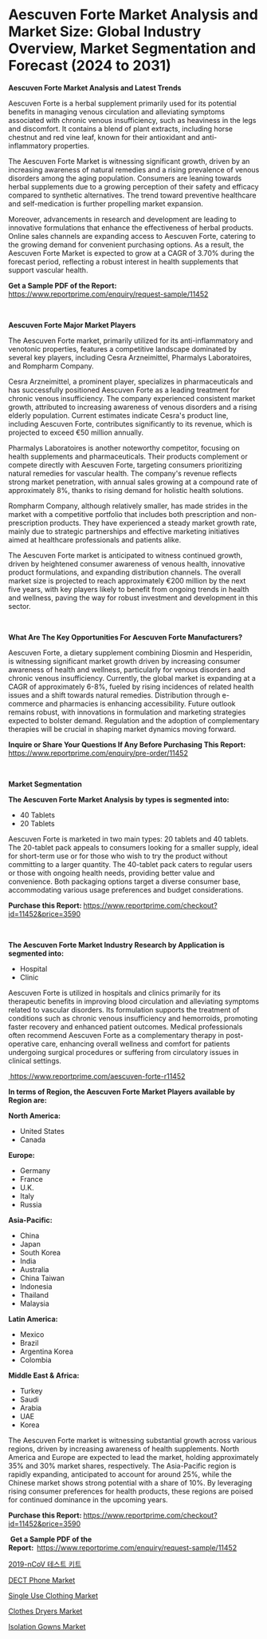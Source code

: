 <p><h1>Aescuven Forte Market Analysis and Market Size: Global Industry Overview, Market Segmentation and Forecast (2024 to 2031)</h1></p><p><strong>Aescuven Forte Market Analysis and Latest Trends</strong></p>
<p><p>Aescuven Forte is a herbal supplement primarily used for its potential benefits in managing venous circulation and alleviating symptoms associated with chronic venous insufficiency, such as heaviness in the legs and discomfort. It contains a blend of plant extracts, including horse chestnut and red vine leaf, known for their antioxidant and anti-inflammatory properties.</p><p>The Aescuven Forte Market is witnessing significant growth, driven by an increasing awareness of natural remedies and a rising prevalence of venous disorders among the aging population. Consumers are leaning towards herbal supplements due to a growing perception of their safety and efficacy compared to synthetic alternatives. The trend toward preventive healthcare and self-medication is further propelling market expansion.</p><p>Moreover, advancements in research and development are leading to innovative formulations that enhance the effectiveness of herbal products. Online sales channels are expanding access to Aescuven Forte, catering to the growing demand for convenient purchasing options. As a result, the Aescuven Forte Market is expected to grow at a CAGR of 3.70% during the forecast period, reflecting a robust interest in health supplements that support vascular health.</p></p>
<p><strong>Get a Sample PDF of the Report:&nbsp;</strong> <a href="https://www.reportprime.com/enquiry/request-sample/11452">https://www.reportprime.com/enquiry/request-sample/11452</a></p>
<p>&nbsp;</p>
<p><strong>Aescuven Forte Major Market Players</strong></p>
<p><p>The Aescuven Forte market, primarily utilized for its anti-inflammatory and venotonic properties, features a competitive landscape dominated by several key players, including Cesra Arzneimittel, Pharmalys Laboratoires, and Rompharm Company. </p><p>Cesra Arzneimittel, a prominent player, specializes in pharmaceuticals and has successfully positioned Aescuven Forte as a leading treatment for chronic venous insufficiency. The company experienced consistent market growth, attributed to increasing awareness of venous disorders and a rising elderly population. Current estimates indicate Cesra's product line, including Aescuven Forte, contributes significantly to its revenue, which is projected to exceed €50 million annually.</p><p>Pharmalys Laboratoires is another noteworthy competitor, focusing on health supplements and pharmaceuticals. Their products complement or compete directly with Aescuven Forte, targeting consumers prioritizing natural remedies for vascular health. The company's revenue reflects strong market penetration, with annual sales growing at a compound rate of approximately 8%, thanks to rising demand for holistic health solutions.</p><p>Rompharm Company, although relatively smaller, has made strides in the market with a competitive portfolio that includes both prescription and non-prescription products. They have experienced a steady market growth rate, mainly due to strategic partnerships and effective marketing initiatives aimed at healthcare professionals and patients alike.</p><p>The Aescuven Forte market is anticipated to witness continued growth, driven by heightened consumer awareness of venous health, innovative product formulations, and expanding distribution channels. The overall market size is projected to reach approximately €200 million by the next five years, with key players likely to benefit from ongoing trends in health and wellness, paving the way for robust investment and development in this sector.</p></p>
<p>&nbsp;</p>
<p><strong>What Are The Key Opportunities For Aescuven Forte Manufacturers?</strong></p>
<p><p>Aescuven Forte, a dietary supplement combining Diosmin and Hesperidin, is witnessing significant market growth driven by increasing consumer awareness of health and wellness, particularly for venous disorders and chronic venous insufficiency. Currently, the global market is expanding at a CAGR of approximately 6-8%, fueled by rising incidences of related health issues and a shift towards natural remedies. Distribution through e-commerce and pharmacies is enhancing accessibility. Future outlook remains robust, with innovations in formulation and marketing strategies expected to bolster demand. Regulation and the adoption of complementary therapies will be crucial in shaping market dynamics moving forward.</p></p>
<p><strong>Inquire or Share Your Questions If Any Before Purchasing This Report:</strong> <a href="https://www.reportprime.com/enquiry/pre-order/11452">https://www.reportprime.com/enquiry/pre-order/11452</a></p>
<p>&nbsp;</p>
<p><strong>Market Segmentation</strong></p>
<p><strong>The Aescuven Forte Market Analysis by types is segmented into:</strong></p>
<p><ul><li>40 Tablets</li><li>20 Tablets</li></ul></p>
<p><p>Aescuven Forte is marketed in two main types: 20 tablets and 40 tablets. The 20-tablet pack appeals to consumers looking for a smaller supply, ideal for short-term use or for those who wish to try the product without committing to a larger quantity. The 40-tablet pack caters to regular users or those with ongoing health needs, providing better value and convenience. Both packaging options target a diverse consumer base, accommodating various usage preferences and budget considerations.</p></p>
<p><strong>Purchase this Report:&nbsp;</strong><a href="https://www.reportprime.com/checkout?id=11452&price=3590">https://www.reportprime.com/checkout?id=11452&price=3590</a></p>
<p>&nbsp;</p>
<p><strong>The Aescuven Forte Market Industry Research by Application is segmented into:</strong></p>
<p><ul><li>Hospital</li><li>Clinic</li></ul></p>
<p><p>Aescuven Forte is utilized in hospitals and clinics primarily for its therapeutic benefits in improving blood circulation and alleviating symptoms related to vascular disorders. Its formulation supports the treatment of conditions such as chronic venous insufficiency and hemorroids, promoting faster recovery and enhanced patient outcomes. Medical professionals often recommend Aescuven Forte as a complementary therapy in post-operative care, enhancing overall wellness and comfort for patients undergoing surgical procedures or suffering from circulatory issues in clinical settings.</p></p>
<p><a href="https://www.reportprime.com/aescuven-forte-r11452">&nbsp;https://www.reportprime.com/aescuven-forte-r11452</a></p>
<p><strong>In terms of Region, the Aescuven Forte Market Players available by Region are:</strong></p>
<p>
    <p> <strong> North America: </strong>
        <ul>
            <li>United States</li>
            <li>Canada</li>
        </ul>
        </p> 
    <p> <strong> Europe: </strong>
        <ul>
            <li>Germany</li>
            <li>France</li>
            <li>U.K.</li>
            <li>Italy</li>
            <li>Russia</li>
        </ul>
        </p> 
    <p> <strong> Asia-Pacific: </strong>
        <ul>
            <li>China</li>
            <li>Japan</li>
            <li>South Korea</li>
            <li>India</li>
            <li>Australia</li>
            <li>China Taiwan</li>
            <li>Indonesia</li>
            <li>Thailand</li>
            <li>Malaysia</li>
        </ul>
        </p> 
    <p> <strong> Latin America: </strong>
        <ul>
            <li>Mexico</li>
            <li>Brazil</li>
            <li>Argentina Korea</li>
            <li>Colombia</li>
        </ul>
        </p> 
    <p> <strong> Middle East & Africa: </strong>
        <ul>
            <li>Turkey</li>
            <li>Saudi</li>
            <li>Arabia</li>
            <li>UAE</li>
            <li>Korea</li>
        </ul>
    </p>
    </p>
<p><p>The Aescuven Forte market is witnessing substantial growth across various regions, driven by increasing awareness of health supplements. North America and Europe are expected to lead the market, holding approximately 35% and 30% market shares, respectively. The Asia-Pacific region is rapidly expanding, anticipated to account for around 25%, while the Chinese market shows strong potential with a share of 10%. By leveraging rising consumer preferences for health products, these regions are poised for continued dominance in the upcoming years.</p></p>
<p><strong>Purchase this Report: </strong><a href="https://www.reportprime.com/checkout?id=11452&price=3590">https://www.reportprime.com/checkout?id=11452&price=3590</a></p>
<p>&nbsp;<strong>Get a Sample PDF of the Report:&nbsp;&nbsp;</strong><a href="https://www.reportprime.com/enquiry/request-sample/11452">https://www.reportprime.com/enquiry/request-sample/11452</a></p>
<p><strong></strong></p>
<p><p><a href="https://medium.com/@darianswift1922_33282/2019-ncov-%EA%B2%80%EC%82%AC-%ED%82%A4%ED%8A%B8-%EC%8B%9C%EC%9E%A5-%EA%B8%80%EB%A1%9C%EB%B2%8C-%EC%8B%9C%EC%9E%A5-%ED%86%B5%EC%B0%B0%EB%A0%A5-%EB%B0%8F-%EC%A7%80%EC%97%AD-%EB%B6%84%EC%84%9D-2024-2031-2143de85623f">2019-nCoV 테스트 키트</a></p><p><a href="https://www.linkedin.com/pulse/emerging-opportunities-challenges-global-dect-phone-market-2024-682mf?trackingId=o5Up6VqhT%2F2n0pMEGSaGIg%3D%3D">DECT Phone Market</a></p><p><a href="https://medium.com/@basmakahin145/the-comprehensive-single-use-clothing-market-research-report-is-essential-for-understanding-8111a164803a">Single Use Clothing Market</a></p><p><a href="https://www.linkedin.com/pulse/driving-market-forces-clothes-dryers-trends-future-forecasts-mlfue?trackingId=msDO2AztR9uOryEHAnF0Jw%3D%3D">Clothes Dryers Market</a></p><p><a href="https://medium.com/@basmakahin145/the-isolation-gowns-market-decisions-are-mostly-driven-by-resource-optimization-and-7beb6fffe62e">Isolation Gowns Market</a></p></p>